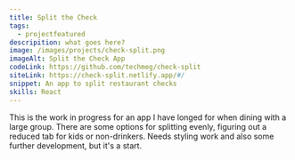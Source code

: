 ```yaml
---
title: Split the Check
tags:
  - projectfeatured
descripition: what goes here?
image: /images/projects/check-split.png
imageAlt: Split the Check App
codeLink: https://github.com/techmeg/check-split
siteLink: https://check-split.netlify.app/#/
snippet: An app to split restaurant checks
skills: React
---
```

This is the work in progress for an app I have longed for when dining with a large group. There are some options for splitting evenly, figuring out a reduced tab for kids or non-drinkers. Needs styling work and also some further development, but it's a start.